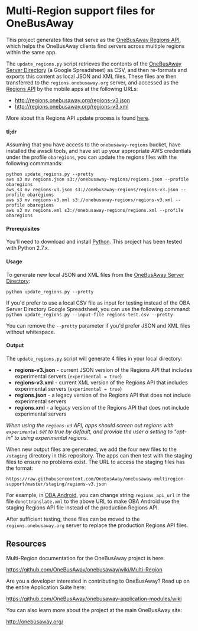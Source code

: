 # Multi-Region support files for OneBusAway

This project generates files that serve as the [OneBusAway Regions API](https://github.com/OneBusAway/onebusaway/wiki/Multi-Region#regions-rest-api), which helps the OneBusAway clients find servers across multiple regions within the same app.

The `update_regions.py` script retrieves the contents of the [OneBusAway Server Directory](https://docs.google.com/spreadsheets/d/11WpYOQn__NDjtvWgW0tjyqeLFoqxnZmmjklF9yP9ioU/edit#gid=0) (a Google Spreadsheet) as CSV, and then re-formats and exports this content as local JSON and XML files.  These files are then transferred to the `regions.onebusaway.org` server, and accessed as the [Regions API](https://github.com/OneBusAway/onebusaway/wiki/Multi-Region#regions-rest-api) by the mobile apps at the following URLs:

* http://regions.onebusaway.org/regions-v3.json
* http://regions.onebusaway.org/regions-v3.xml

More about this Regions API update process is found [here](https://github.com/OneBusAway/onebusaway/wiki/Multi-Region#multi-region-administration---updating-the-regions-rest-api-response).

#### tl;dr

Assuming that you have access to the `onebusaway-regions` bucket, have installed the awscli tools, and have set up your appropriate AWS credentials under the profile `obaregions`, you can update the regions files with the following commmands:

```
python update_regions.py --pretty
aws s3 mv regions.json s3://onebusaway-regions/regions.json --profile obaregions
aws s3 mv regions-v3.json s3://onebusaway-regions/regions-v3.json --profile obaregions
aws s3 mv regions-v3.xml s3://onebusaway-regions/regions-v3.xml --profile obaregions
aws s3 mv regions.xml s3://onebusaway-regions/regions.xml --profile obaregions
```

#### Prerequisites

You'll need to download and install [Python](https://www.python.org/).  This project has been tested with Python 2.7.x.

#### Usage

To generate new local JSON and XML files from the [OneBusAway Server Directory](https://docs.google.com/spreadsheets/d/11WpYOQn__NDjtvWgW0tjyqeLFoqxnZmmjklF9yP9ioU/edit#gid=0):

`python update_regions.py --pretty`

If you'd prefer to use a local CSV file as input for testing instead of the OBA Server Directory Google Spreadsheet, you can use the following command:
`python update_regions.py --input-file regions-test.csv --pretty`

You can remove the `--pretty` parameter if you'd prefer JSON and XML files without whitespace.

#### Output

The `update_regions.py` script will generate 4 files in your local directory:

* **regions-v3.json** - current JSON version of the Regions API that includes experimental servers (`experimental = true`)
* **regions-v3.xml** - current XML version of the Regions API that includes experimental servers (`experimental = true`)
* **regions.json** - a legacy version of the Regions API that does not include experimental servers
* **regions.xml** - a legacy version of the Regions API that does not include experimental servers

*When using the `regions-v3` API, apps should screen out regions with `experimental` set to true by default, and provide the user a setting to "opt-in" to using experimental regions.*

When new output files are generated, we add the four new files to the `/staging` directory in this repository.  The apps can then test with the staging files to ensure no problems exist.  The URL to access the staging files has the format:

`https://raw.githubusercontent.com/OneBusAway/onebusaway-multiregion-support/master/staging/regions-v3.json`

For example, in [OBA Android](https://github.com/OneBusAway/onebusaway-android), you can change string `regions_api_url` in the file `donottranslate.xml` to the above URL to make OBA Android use the staging Regions API file instead of the production Regions API.

After sufficient testing, these files can be moved to the `regions.onebusaway.org` server to replace the production Regions API files.

## Resources

Multi-Region documentation for the OneBusAway project is here:

https://github.com/OneBusAway/onebusaway/wiki/Multi-Region

Are you a developer interested in contributing to OneBusAway? Read up on the entire Application Suite here:

https://github.com/OneBusAway/onebusaway-application-modules/wiki

You can also learn more about the project at the main OneBusAway site:

http://onebusaway.org/

